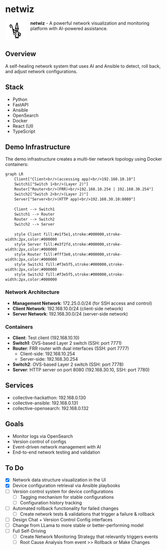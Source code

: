 # netwiz

<img src="documentation/wizard-logo.png" alt="Netwiz Logo" width="64" height="64" align="left" style="margin-right: 16px;">

**netwiz** - A powerful network visualization and monitoring platform with AI-powered assistance.

<br clear="left">

## Overview

A self-healing network system that uses AI and Ansible to detect, roll back, and adjust network configurations.


## Stack
- Python
- FastAPI
- Ansible
- OpenSearch
- Docker
- React (UI)
- TypeScript

## Demo Infrastructure

The demo infrastructure creates a multi-tier network topology using Docker containers:

```mermaid
graph LR
    Client["Client<br/>(accessing app)<br/>192.168.10.10"]
    Switch1["Switch 1<br/>(Layer 2)"]
    Router["Router<br/>(FRR)<br/>192.168.10.254 | 192.168.30.254"]
    Switch2["Switch 2<br/>(Layer 2)"]
    Server["Server<br/>(HTTP app)<br/>192.168.30.10:8080"]
    
    Client --> Switch1
    Switch1 --> Router
    Router --> Switch2
    Switch2 --> Server
    
    style Client fill:#e1f5e1,stroke:#000000,stroke-width:2px,color:#000000
    style Server fill:#e3f2fd,stroke:#000000,stroke-width:2px,color:#000000
    style Router fill:#fff3e0,stroke:#000000,stroke-width:2px,color:#000000
    style Switch1 fill:#f3e5f5,stroke:#000000,stroke-width:2px,color:#000000
    style Switch2 fill:#f3e5f5,stroke:#000000,stroke-width:2px,color:#000000
```


### Network Architecture

- **Management Network**: 172.25.0.0/24 (for SSH access and control)
- **Client Network**: 192.168.10.0/24 (client-side network)
- **Server Network**: 192.168.30.0/24 (server-side network)

### Containers

- **Client**: Test client (192.168.10.10)
- **Switch1**: OVS-based Layer 2 switch (SSH: port 7771)
- **Router**: FRR router with dual interfaces (SSH: port 7777)
  - Client-side: 192.168.10.254
  - Server-side: 192.168.30.254
- **Switch2**: OVS-based Layer 2 switch (SSH: port 7778)
- **Server**: HTTP server on port 8080 (192.168.30.10, SSH: port 7780)

## Services

- collective-hackathon: 192.168.0.130
- collective-ansible: 192.168.0.131
- collective-opensearch: 192.168.0.132

## Goals

- Monitor logs via OpenSearch
- Version control of configs
- Event-driven network management with AI
- End-to-end network testing and validation

## To Do

- [x] Network data structure visualization in the UI
- [x] Device configuration retrieval via Ansible playbooks
- [ ] Version control system for device configurations
  - [ ] Tagging mechanism for stable configurations
  - [ ] Configuration history tracking
- [ ] Automated rollback functionality for failed changes
  - [ ] Create network tests & validations that trigger a failure & rollback
- [ ] Design Chat + Version Control Config interfaces
- [ ] Change from LLama to more stable or better-performing model
- [ ] Full Self-Driving
  - [ ] Create Network Monitoring Strategy that relevantly triggers events
  - [ ] Root Cause Analysis from event >> Rollback or Make Changes

